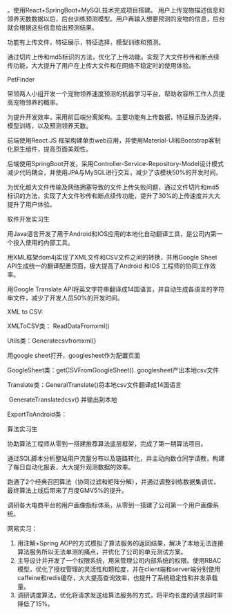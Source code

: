 。使用React+SpringBoot+MySQL技术完成项目搭建。 用户上传宠物描述信息和领养天数数据以后，后台训练预测模型。用户再输入想要预测的宠物的信息，后台就会根据这些信息给出预测结果。

功能有上传文件，特征展示，特征选择，模型训练和预测。

通过切片上传和md5标识的方法，优化了上传功能。实现了大文件秒传和断点续传功能，大大提升了用户在上传大文件和在网络不稳定时的使用体验。

PetFinder 

带领两人小组开发一个宠物领养速度预测的机器学习平台，帮助收容所工作人员提高宠物领养的概率。

为提升开发效率，采用前后端分离架构。主要功能有上传数据，特征展示及选择，模型训练，以及预测领养天数。

前端使用React.JS 框架构建单页web应用，并使用Material-UI和Bootstrap客制化原生组件，提高页面美观性。

后端使用SpringBoot开发，采用Controller-Service-Repository-Model设计模式减少代码耦合，并使用JPA与MySQL进行交互，减少了该模块50%的开发时间。

为优化超大文件传输及网络拥塞导致的文件上传失败问题，通过文件切片和md5标识的方法，实现了大文件秒传和断点续传功能，提升了30%的上传速度并大大提升了用户体验。



软件开发实习生

用Java语言开发了用于Android和IOS应用的本地化自动翻译工具，是公司内第一个投入使用的内部工具。

用XML框架dom4j实现了XML文件和CSV文件之间的转换，并用Google Sheet API生成统一的翻译配置页面，极大提高了Android 和IOS 工程师的协同工作效率。

用Google Translate API将英文字符串翻译成14国语言，并自动生成各语言的字符串文件，减少了开发人员50%的开发时间。

XML to CSV: 

XMLToCSV类： ReadDataFromxml()

Utils类：Generatecsvfromxml()

用google sheet打开，googlesheet作为配置页面

GoogleSheet类：getCSVFromGoogleSheet(). googlesheet产出本地csv文件

Translate类：GeneralTranslate()将本地csv文件翻译成14国语言

​						GenerateTranslatedcsv() 并输出到本地

ExportToAndroid类：



算法实习生

协助算法工程师从零到一搭建推荐算法底层框架，完成了第一期算法项目。

通过SQL脚本分析整站用户流量分布以及链路转化，并主动向数仓同学请教，构建了每日自动化报表，大大提升观测数据的效率。

跑通了2个经典召回算法（协同过滤和矩阵分解），并通过调整训练数据集调优，最终算法上线后带来了月度GMV5%的提升。

调研各大电商平台的用户画像指标体系，从零到一搭建了公司第一个用户画像系统。



网易实习：

1. 用注解+Spring AOP的方式模拟了算法服务的返回结果，解决了本地无法连接算法服务所以无法单测的痛点，并优化了公司的单元测试方案。
2. 主导设计并开发了一个权限系统，用来管理公司内部系统的权限。使用RBAC模型，优化了授权管理的灵活性和颗粒度，并在client端和server端分别使用caffeine和redis缓存，大大提高查询效率，也提升了系统稳定性和并发承载量。
3. 调研调度算法，优化将请求发送给算法服务的方式，将平均长度的请求超时率降低了15%。

